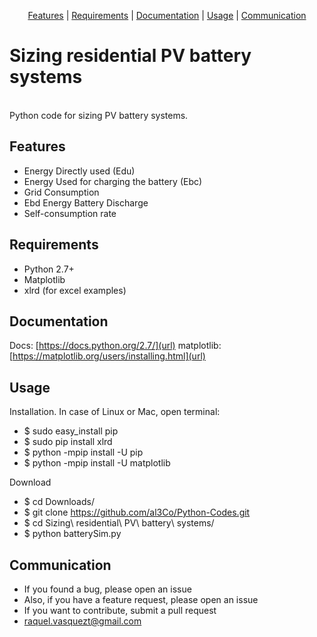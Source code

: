 <p align="center">
<a href="#features">Features</a> |
<a href="#requirements">Requirements</a> |
<a href="#documentation">Documentation</a> |
<a href="#usage">Usage</a> |
<a href="#communication">Communication</a>
</p>

# Sizing residential PV battery systems
<br />
Python code for sizing PV battery systems.


## Features

- Energy Directly used (Edu)
- Energy Used for charging the battery (Ebc)
- Grid Consumption
- Ebd Energy Battery Discharge
- Self-consumption rate

## Requirements
- Python 2.7+
- Matplotlib
- xlrd (for excel examples)

## Documentation

Docs:
[https://docs.python.org/2.7/](url)
matplotlib:
[https://matplotlib.org/users/installing.html](url)


## Usage

Installation. In case of Linux or Mac, open terminal:
- $ sudo easy_install pip
- $ sudo pip install xlrd
- $ python -mpip install -U pip
- $ python -mpip install -U matplotlib

Download
- $ cd Downloads/
- $ git clone https://github.com/al3Co/Python-Codes.git
- $ cd Sizing\ residential\ PV\ battery\ systems/
- $ python batterySim.py




## Communication
- If you found a bug, please open an issue
- Also, if you have a feature request, please open an issue
- If you want to contribute, submit a pull request
- raquel.vasquezt@gmail.com

